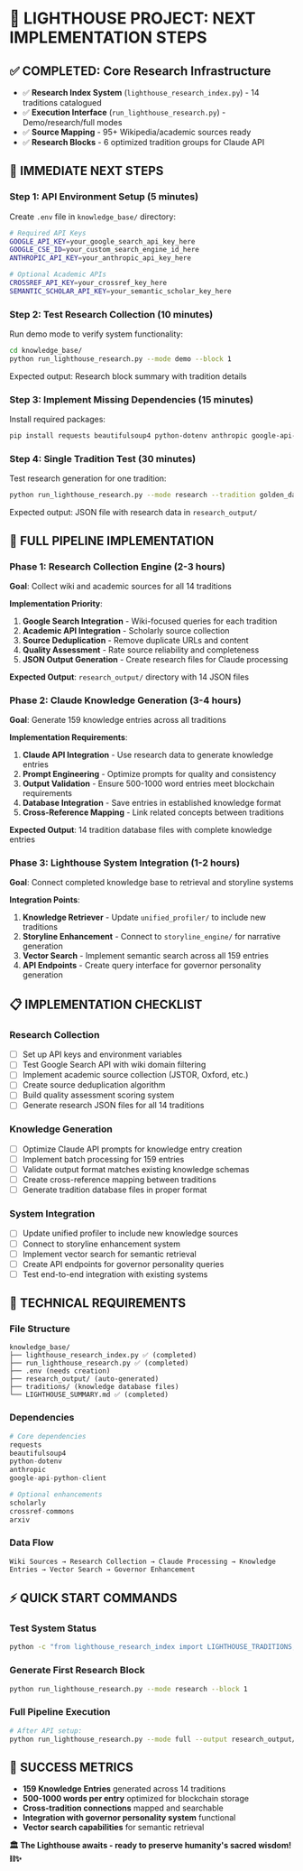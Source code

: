 # 🎯 LIGHTHOUSE PROJECT: NEXT IMPLEMENTATION STEPS

## **✅ COMPLETED**: Core Research Infrastructure
- ✅ **Research Index System** (`lighthouse_research_index.py`) - 14 traditions catalogued
- ✅ **Execution Interface** (`run_lighthouse_research.py`) - Demo/research/full modes
- ✅ **Source Mapping** - 95+ Wikipedia/academic sources ready
- ✅ **Research Blocks** - 6 optimized tradition groups for Claude API

## **🔄 IMMEDIATE NEXT STEPS**

### **Step 1: API Environment Setup** (5 minutes)
Create `.env` file in `knowledge_base/` directory:
```bash
# Required API Keys
GOOGLE_API_KEY=your_google_search_api_key_here
GOOGLE_CSE_ID=your_custom_search_engine_id_here
ANTHROPIC_API_KEY=your_anthropic_api_key_here

# Optional Academic APIs
CROSSREF_API_KEY=your_crossref_key_here
SEMANTIC_SCHOLAR_API_KEY=your_semantic_scholar_key_here
```

### **Step 2: Test Research Collection** (10 minutes)
Run demo mode to verify system functionality:
```bash
cd knowledge_base/
python run_lighthouse_research.py --mode demo --block 1
```
Expected output: Research block summary with tradition details

### **Step 3: Implement Missing Dependencies** (15 minutes)
Install required packages:
```bash
pip install requests beautifulsoup4 python-dotenv anthropic google-api-python-client
```

### **Step 4: Single Tradition Test** (30 minutes)
Test research generation for one tradition:
```bash
python run_lighthouse_research.py --mode research --tradition golden_dawn
```
Expected output: JSON file with research data in `research_output/`

## **🚀 FULL PIPELINE IMPLEMENTATION** 

### **Phase 1: Research Collection Engine** (2-3 hours)
**Goal**: Collect wiki and academic sources for all 14 traditions

**Implementation Priority**:
1. **Google Search Integration** - Wiki-focused queries for each tradition
2. **Academic API Integration** - Scholarly source collection  
3. **Source Deduplication** - Remove duplicate URLs and content
4. **Quality Assessment** - Rate source reliability and completeness
5. **JSON Output Generation** - Create research files for Claude processing

**Expected Output**: `research_output/` directory with 14 JSON files

### **Phase 2: Claude Knowledge Generation** (3-4 hours)
**Goal**: Generate 159 knowledge entries across all traditions

**Implementation Requirements**:
1. **Claude API Integration** - Use research data to generate knowledge entries
2. **Prompt Engineering** - Optimize prompts for quality and consistency
3. **Output Validation** - Ensure 500-1000 word entries meet blockchain requirements
4. **Database Integration** - Save entries in established knowledge format
5. **Cross-Reference Mapping** - Link related concepts between traditions

**Expected Output**: 14 tradition database files with complete knowledge entries

### **Phase 3: Lighthouse System Integration** (1-2 hours)
**Goal**: Connect completed knowledge base to retrieval and storyline systems

**Integration Points**:
1. **Knowledge Retriever** - Update `unified_profiler/` to include new traditions
2. **Storyline Enhancement** - Connect to `storyline_engine/` for narrative generation
3. **Vector Search** - Implement semantic search across all 159 entries
4. **API Endpoints** - Create query interface for governor personality generation

## **📋 IMPLEMENTATION CHECKLIST**

### **Research Collection**
- [ ] Set up API keys and environment variables
- [ ] Test Google Search API with wiki domain filtering
- [ ] Implement academic source collection (JSTOR, Oxford, etc.)
- [ ] Create source deduplication algorithm
- [ ] Build quality assessment scoring system
- [ ] Generate research JSON files for all 14 traditions

### **Knowledge Generation**
- [ ] Optimize Claude API prompts for knowledge entry creation
- [ ] Implement batch processing for 159 entries
- [ ] Validate output format matches existing knowledge schemas
- [ ] Create cross-reference mapping between traditions
- [ ] Generate tradition database files in proper format

### **System Integration**
- [ ] Update unified profiler to include new knowledge sources
- [ ] Connect to storyline enhancement system
- [ ] Implement vector search for semantic retrieval
- [ ] Create API endpoints for governor personality queries
- [ ] Test end-to-end integration with existing systems

## **🔧 TECHNICAL REQUIREMENTS**

### **File Structure**
```
knowledge_base/
├── lighthouse_research_index.py ✅ (completed)
├── run_lighthouse_research.py ✅ (completed)
├── .env (needs creation)
├── research_output/ (auto-generated)
├── traditions/ (knowledge database files)
└── LIGHTHOUSE_SUMMARY.md ✅ (completed)
```

### **Dependencies**
```python
# Core dependencies
requests
beautifulsoup4  
python-dotenv
anthropic
google-api-python-client

# Optional enhancements
scholarly
crossref-commons
arxiv
```

### **Data Flow**
```
Wiki Sources → Research Collection → Claude Processing → Knowledge Entries → Vector Search → Governor Enhancement
```

## **⚡ QUICK START COMMANDS**

### **Test System Status**
```bash
python -c "from lighthouse_research_index import LIGHTHOUSE_TRADITIONS; print(f'System ready: {len(LIGHTHOUSE_TRADITIONS)} traditions loaded')"
```

### **Generate First Research Block**
```bash
python run_lighthouse_research.py --mode research --block 1
```

### **Full Pipeline Execution**
```bash
# After API setup:
python run_lighthouse_research.py --mode full --output research_output/
```

## **🎯 SUCCESS METRICS**

- **159 Knowledge Entries** generated across 14 traditions
- **500-1000 words per entry** optimized for blockchain storage
- **Cross-tradition connections** mapped and searchable
- **Integration with governor personality system** functional
- **Vector search capabilities** for semantic retrieval

**🏛️ The Lighthouse awaits - ready to preserve humanity's sacred wisdom! ⛓️✨** 